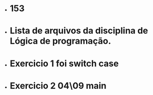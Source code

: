 - # 153
+ # Lista de arquivos da disciplina de Lógica de programação.
+ # Exercicio 1 foi switch case
+ # Exercicio 2 04\09 main
